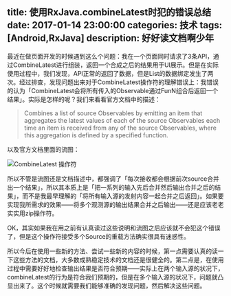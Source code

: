 title: 使用RxJava.combineLatest时犯的错误总结
date: 2017-01-14 23:00:00
categories: 技术
tags: [Android,RxJava]
description: 好好读文档啊少年
---

最近在做页面开发的时候遇到这么个问题：我在一个页面同时请求了3条API，通过CombineLatest进行组装，返回一个合成之后的结果用于UI展示。但是在实际使用过程中，我们发现，API正常的返回了数据，但是List的数据绑定发生了两次。经过排查，发现问题出来对于CombineLatest操作符的理解错误上：我错误的认为「CombineLatest会将所有传入的Observable通过FunN组合后返回一个结果」。实际是怎样的呢？我们来看看官方文档中的描述：

> Combines a list of source Observables by emitting an item that aggregates the latest values of each of the source Observables each time an item is received from any of the source Observables, where this aggregation is defined by a specified function.

以及官方文档里面的流图：

![](https://imgs.kyangc.com/2017-01-14-%E5%B1%8F%E5%B9%95%E5%BF%AB%E7%85%A7%202017-01-15%2000.15.53.png "CombineLatest 操作符")

所以不管是流图还是文档描述中，都强调了「每次接收都会根据前次source合并出一个结果」，所以其本质上是「把一系列的输入先后合并然后输出合并之后的结果」，而不是我最早理解的「将所有输入源的发射内容一起合并之后返回」。如果要实现我所需求的效果——将多个观测源的输出结果合并之后输出——还是应该老老实实用zip操作符。

OK，其实如果我在用之前有认真读过这些说明和流图之后应该就不会犯这个错误了，但是这个操作符接受多个Source的重载方法确实很具有迷惑性。

所以今后在使用一些新的方法、尝试一些新的内容的时候，第一点需要认真的读一下这些方法的文档，大多数成熟稳定技术的文档还是很健全的。第二点是，在使用过程中需要好好地检查输出结果是否符合预期——实际上在两个输入源的状况下，combineLatest的行为是符合我们预期的，但是在多个输入源的状况下，问题就凸显出来了。这个时候就需要我们能够准确的发现问题，然后解决这些问题。